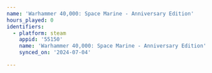 ```yaml
---
name: 'Warhammer 40,000: Space Marine - Anniversary Edition'
hours_played: 0
identifiers:
  - platform: steam
    appid: '55150'
    name: 'Warhammer 40,000: Space Marine - Anniversary Edition'
    synced_on: '2024-07-04'

---
```

